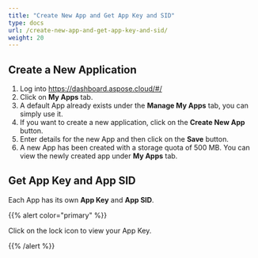 ```yaml
---
title: "Create New App and Get App Key and SID"
type: docs
url: /create-new-app-and-get-app-key-and-sid/
weight: 20
---
```


## **Create a New Application**
1. Log into <https://dashboard.aspose.cloud/#/>
1. Click on **My Apps** tab.
1. A default App already exists under the **Manage My Apps** tab, you can simply use it.
1. If you want to create a new application, click on the **Create New App** button.
1. Enter details for the new App and then click on the **Save** button.
1. A new App has been created with a storage quota of 500 MB. You can view the newly created app under **My Apps** tab.
## **Get App Key and App SID**
Each App has its own **App Key** and **App SID**.

{{% alert color="primary" %}} 

Click on the lock icon to view your App Key.

{{% /alert %}}
